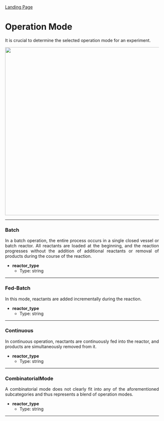 [Landing Page](/Readme.md)

<div align="justify">

# Operation Mode

It is crucial to determine the selected operation mode for an experiment.

<img src="https://github.com/StephanM87/Strenda-biocatalysis/assets/106530250/289e4fb8-6ce2-43a7-a10f-4224258f6c06" width="550">

<hr>

### Batch

In a batch operation, the entire process occurs in a single closed vessel or batch reactor. All reactants are loaded at the beginning, and the reaction progresses without the addition of additional reactants or removal of products during the course of the reaction.

- __reactor_type__
    - Type: string

---

### Fed-Batch

In this mode, reactants are added incrementally during the reaction.

- __reactor_type__
    - Type: string

---

### Continuous

In continuous operation, reactants are continuously fed into the reactor, and products are simultaneously removed from it.

- __reactor_type__
    - Type: string

---

### CombinatorialMode

A combinatorial mode does not clearly fit into any of the aforementioned subcategories and thus represents a blend of operation modes.

- __reactor_type__
    - Type: string

---


</div>
